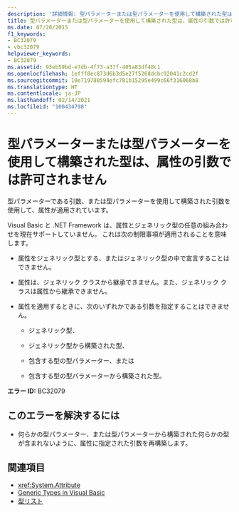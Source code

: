 ```yaml
---
description: '詳細情報: 型パラメーターまたは型パラメーターを使用して構築された型は、属性の引数では許可されません'
title: 型パラメーターまたは型パラメーターを使用して構築された型は、属性の引数では許可されません
ms.date: 07/20/2015
f1_keywords:
- BC32079
- vbc32079
helpviewer_keywords:
- BC32079
ms.assetid: 93eb59bd-e7db-4f73-a37f-405a83df48c1
ms.openlocfilehash: 1efff8ec873d6b3d5e27f5268dcbc92041c2cd2f
ms.sourcegitcommit: 10e719780594efc781b15295e499c66f316068b8
ms.translationtype: HT
ms.contentlocale: ja-JP
ms.lasthandoff: 02/14/2021
ms.locfileid: "100434798"
---
```

# <a name="type-parameters-or-types-constructed-with-type-parameters-are-not-allowed-in-attribute-arguments"></a>型パラメーターまたは型パラメーターを使用して構築された型は、属性の引数では許可されません

型パラメーターである引数、または型パラメーターを使用して構築された引数を使用して、属性が適用されています。

Visual Basic と .NET Framework は、属性とジェネリック型の任意の組み合わせを現在サポートしていません。 これは次の制限事項が適用されることを意味します。

- 属性をジェネリック型とする、またはジェネリック型の中で宣言することはできません。

- 属性は、ジェネリック クラスから継承できません。また、ジェネリック クラスは属性から継承できません。

- 属性を適用するときに、次のいずれかである引数を指定することはできません。

  - ジェネリック型、

  - ジェネリック型から構築された型、

  - 包含する型の型パラメーター、または

  - 包含する型の型パラメーターから構築された型。

**エラー ID:** BC32079

## <a name="to-correct-this-error"></a>このエラーを解決するには

- 何らかの型パラメーター、または型パラメーターから構築された何らかの型が含まれないように、属性に指定された引数を再構築します。

## <a name="see-also"></a>関連項目

- <xref:System.Attribute>
- [Generic Types in Visual Basic](../programming-guide/language-features/data-types/generic-types.md)
- [型リスト](../language-reference/statements/type-list.md)
